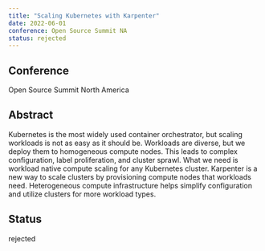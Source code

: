 ```yaml
---
title: "Scaling Kubernetes with Karpenter"
date: 2022-06-01
conference: Open Source Summit NA
status: rejected
---
```


## Conference
Open Source Summit North America

## Abstract
Kubernetes is the most widely used container orchestrator, but scaling workloads is not as easy as it should be.
Workloads are diverse, but we deploy them to homogeneous compute nodes.
This leads to complex configuration, label proliferation, and cluster sprawl.
What we need is workload native compute scaling for any Kubernetes cluster.
Karpenter is a new way to scale clusters by provisioning compute nodes that workloads need.
Heterogeneous compute infrastructure helps simplify configuration and utilize clusters for more workload types.

## Status
rejected